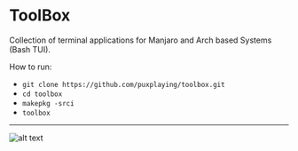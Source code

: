 # ToolBox
Collection of terminal applications for Manjaro and Arch based Systems (Bash TUI).

How to run:
- ```git clone https://github.com/puxplaying/toolbox.git```
- ``` cd toolbox ```
- ``` makepkg -srci ```
- ``` toolbox ```

---

![alt text](https://github.com/puxplaying/toolbox/blob/master/1.png)
